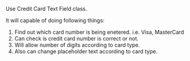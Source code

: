 Use Credit Card Text Field class.

It will capable of doing following things:

1. Find out which card number is being enetered. i.e. Visa, MasterCard
2. Can check is credit card number is correct or not.
3. Will allow number of digits according to card type.
4. Also can change placeholder text according to card type.


